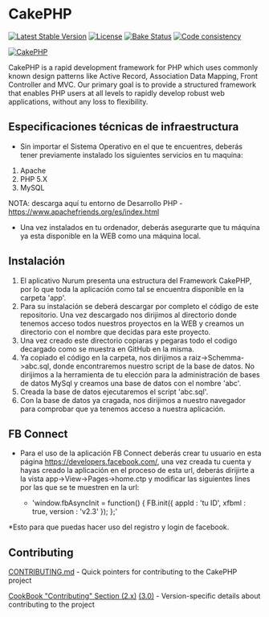 # CakePHP

[![Latest Stable Version](https://poser.pugx.org/cakephp/cakephp/v/stable.svg)](https://packagist.org/packages/cakephp/cakephp)
[![License](https://poser.pugx.org/cakephp/cakephp/license.svg)](https://packagist.org/packages/cakephp/cakephp)
[![Bake Status](https://secure.travis-ci.org/cakephp/cakephp.png?branch=master)](http://travis-ci.org/cakephp/cakephp)
[![Code consistency](http://squizlabs.github.io/PHP_CodeSniffer/analysis/cakephp/cakephp/grade.svg)](http://squizlabs.github.io/PHP_CodeSniffer/analysis/cakephp/cakephp/)

[![CakePHP](http://cakephp.org/img/cake-logo.png)](http://www.cakephp.org)

CakePHP is a rapid development framework for PHP which uses commonly known design patterns like Active Record, Association Data Mapping, Front Controller and MVC.
Our primary goal is to provide a structured framework that enables PHP users at all levels to rapidly develop robust web applications, without any loss to flexibility.

## Especificaciones técnicas de infraestructura
* Sin importar el Sistema Operativo en el que te encuentres, deberás tener previamente instalado los siguientes servicios en tu maquina:

1. Apache
2. PHP 5.X
3. MySQL

NOTA: descarga aquí tu entorno de Desarrollo PHP - https://www.apachefriends.org/es/index.html

* Una vez instalados en tu ordenador, deberás asegurarte que tu máquina ya esta disponible en la WEB como una máquina local. 

## Instalación
1. El aplicativo Nurum presenta una estructura del Framework CakePHP, por lo que toda la aplicación como tal se encuentra disponible en la carpeta 'app'.
2. Para su instalación se deberá descargar por completo el código de este repositorio. Una vez descargado nos dirijimos al directorio donde tenemos acceso todos nuestros proyectos en la WEB y creamos un directorio con el nombre que decidas para este proyecto.
3. Una vez creado este directorio copiaras y pegaras todo el codigo decargado como se muestra en GitHub en la misma. 
4. Ya copiado el código en la carpeta, nos dirijimos a raiz->Schemma->abc.sql, donde encontraremos nuestro script de la base de datos. No dirijimos a la herramienta de tu elección para la administración de bases de datos MySql y creamos una base de datos con el nombre 'abc'. 
5. Creada la base de datos ejecutaremos el script 'abc.sql'.
6. Con la base de datos ya cragada, nos dirijimos a nuestro navegador para comprobar que ya tenemos acceso a nuestra aplicación.


## FB Connect
* Para el uso de la aplicación FB Connect deberás crear tu usuario en esta página https://developers.facebook.com/, una vez creada tu cuenta y hayas creado la aplicación en el proceso de esta url, deberás dirijirte a la vista app->View->Pages->home.ctp y modificar las siguientes lines por las que se te muestren en la url:

  - 'window.fbAsyncInit = function() {
      FB.init({
        appId      : 'tu ID',
        xfbml      : true,
        version    : 'v2.3'
      });
    };'

*Esto para que puedas hacer uso del registro y login de facebook.

## Contributing

[CONTRIBUTING.md](CONTRIBUTING.md) - Quick pointers for contributing to the CakePHP project

[CookBook "Contributing" Section (2.x)](http://book.cakephp.org/2.0/en/contributing.html) [(3.0)](http://book.cakephp.org/3.0/en/contributing.html) - Version-specific details about contributing to the project
